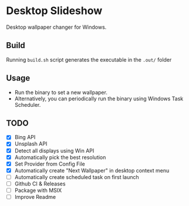 # Desktop Slideshow

Desktop wallpaper changer for Windows.

## Build

Running `build.sh` script generates the executable in the `.out/` folder

## Usage

* Run the binary to set a new wallpaper.
* Alternatively, you can periodically run the binary using Windows Task Scheduler. 

## TODO

- [x] Bing API
- [x] Unsplash API
- [x] Detect all displays using Win API
- [x] Automatically pick the best resolution
- [x] Set Provider from Config File
- [x] Automatically create "Next Wallpaper" in desktop context menu
- [ ] Automatically create scheduled task on first launch
- [ ] Github CI & Releases
- [ ] Package with MSIX
- [ ] Improve Readme

